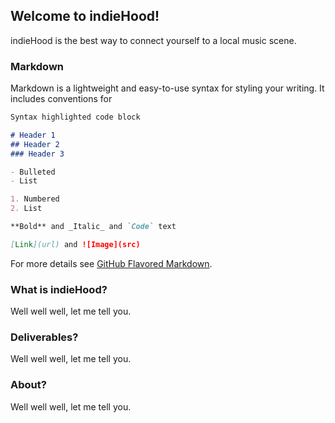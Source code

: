 ## Welcome to indieHood! 

indieHood is the best way to connect yourself to a local music scene.

### Markdown

Markdown is a lightweight and easy-to-use syntax for styling your writing. It includes conventions for

```markdown
Syntax highlighted code block

# Header 1
## Header 2
### Header 3

- Bulleted
- List

1. Numbered
2. List

**Bold** and _Italic_ and `Code` text

[Link](url) and ![Image](src)
```

For more details see [GitHub Flavored Markdown](https://guides.github.com/features/mastering-markdown/).

### What is indieHood?

Well well well, let me tell you.

### Deliverables?

Well well well, let me tell you.

### About?

Well well well, let me tell you.
